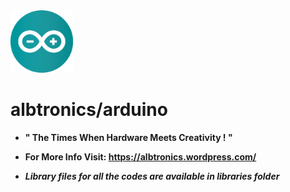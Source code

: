 <img src="Images/arduino%20logo.png" width="100">

# albtronics/arduino

- **" The Times When Hardware Meets Creativity ! "**

- **For More Info Visit: https://albtronics.wordpress.com/**
- ***Library files for all the codes are available in libraries folder***




